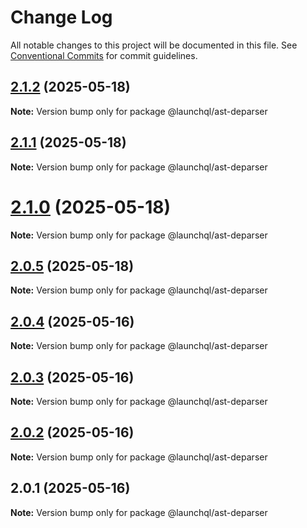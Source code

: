 # Change Log

All notable changes to this project will be documented in this file.
See [Conventional Commits](https://conventionalcommits.org) for commit guidelines.

## [2.1.2](https://github.com/launchql/launchql/compare/@launchql/ast-deparser@2.1.1...@launchql/ast-deparser@2.1.2) (2025-05-18)

**Note:** Version bump only for package @launchql/ast-deparser





## [2.1.1](https://github.com/launchql/launchql/compare/@launchql/ast-deparser@2.1.0...@launchql/ast-deparser@2.1.1) (2025-05-18)

**Note:** Version bump only for package @launchql/ast-deparser





# [2.1.0](https://github.com/launchql/launchql/compare/@launchql/ast-deparser@2.0.5...@launchql/ast-deparser@2.1.0) (2025-05-18)

**Note:** Version bump only for package @launchql/ast-deparser





## [2.0.5](https://github.com/launchql/launchql/compare/@launchql/ast-deparser@2.0.4...@launchql/ast-deparser@2.0.5) (2025-05-18)

**Note:** Version bump only for package @launchql/ast-deparser





## [2.0.4](https://github.com/launchql/launchql/compare/@launchql/ast-deparser@2.0.3...@launchql/ast-deparser@2.0.4) (2025-05-16)

**Note:** Version bump only for package @launchql/ast-deparser





## [2.0.3](https://github.com/launchql/launchql/compare/@launchql/ast-deparser@2.0.2...@launchql/ast-deparser@2.0.3) (2025-05-16)

**Note:** Version bump only for package @launchql/ast-deparser





## [2.0.2](https://github.com/launchql/launchql/compare/@launchql/ast-deparser@2.0.1...@launchql/ast-deparser@2.0.2) (2025-05-16)

**Note:** Version bump only for package @launchql/ast-deparser





## 2.0.1 (2025-05-16)

**Note:** Version bump only for package @launchql/ast-deparser
